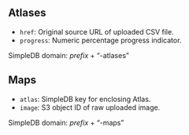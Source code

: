 Atlases
-------

 * `href`: Original source URL of uploaded CSV file.
 * `progress`: Numeric percentage progress indicator.

SimpleDB domain: *prefix* + “-atlases”

Maps
----

 * `atlas`: SimpleDB key for enclosing Atlas.
 * `image`: S3 object ID of raw uploaded image.

SimpleDB domain: *prefix* + “-maps”
